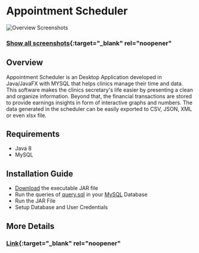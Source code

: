 # Appointment Scheduler

![Overview Screenshots](https://i.imgur.com/j0nJ0v9.png)

### [Show all screenshots](https://c0llinn.github.io/AppointmentScheduler/page/){:target="_blank" rel="noopener"

## Overview

Appointment Scheduler is an Desktop Application developed in Java/JavaFX with MYSQL that helps clinics manage their time and data. This software makes the clinics secretary's life easier by presenting a clean and organize information. Beyond that, the financial transactions are stored to provide earnings insights in form of interactive graphs and numbers. The data generated in the scheduler can be easily exported to CSV, JSON, XML or even xlsx file.

## Requirements

* Java 8
* MySQL

## Installation Guide

* [Download](https://drive.google.com/file/d/1aUAX96EiEpw1dzyMQHnkI_kivD-YGijp/view) the executable JAR file
* Run the queries of [query.sql](https://github.com/C0lliNN/AppointmentScheduler/blob/master/query.sql) in your [MySQL](https://www.mysql.com/) Database
* Run the JAR File
* Setup Database and User Credentials

## More Details

### [Link](https://c0llinn.github.io/AppointmentScheduler/page/){:target="_blank" rel="noopener"

